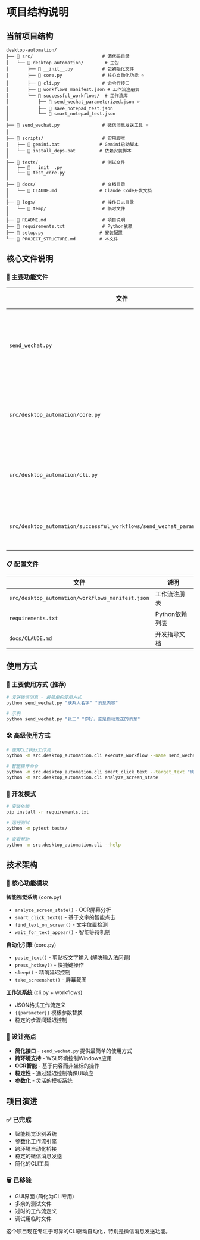 # 项目结构说明

## 当前项目结构

```
desktop-automation/
├── 📁 src/                          # 源代码目录
│   └── 📁 desktop_automation/        # 主包
│       ├── 📄 __init__.py           # 包初始化文件
│       ├── 📄 core.py               # 核心自动化功能 ⭐
│       ├── 📄 cli.py                # 命令行接口
│       ├── 📄 workflows_manifest.json # 工作流注册表
│       └── 📁 successful_workflows/  # 工作流库
│           ├── 📄 send_wechat_parameterized.json ⭐
│           ├── 📄 save_notepad_test.json
│           └── 📄 smart_notepad_test.json
│
├── 📄 send_wechat.py                # 微信消息发送工具 ⭐
│
├── 📁 scripts/                      # 实用脚本
│   ├── 📄 gemini.bat               # Gemini启动脚本
│   └── 📄 install_deps.bat         # 依赖安装脚本
│
├── 📁 tests/                        # 测试文件
│   ├── 📄 __init__.py
│   └── 📄 test_core.py
│
├── 📁 docs/                         # 文档目录
│   └── 📄 CLAUDE.md                # Claude Code开发文档
│
├── 📁 logs/                         # 操作日志目录
│   └── 📁 temp/                     # 临时文件
│
├── 📄 README.md                     # 项目说明
├── 📄 requirements.txt              # Python依赖
├── 📄 setup.py                     # 安装配置
└── 📄 PROJECT_STRUCTURE.md         # 本文件
```

## 核心文件说明

### 🌟 主要功能文件

| 文件 | 说明 | 重要性 |
|------|------|--------|
| `send_wechat.py` | **一键微信消息发送工具** - 核心功能 | ⭐⭐⭐ |
| `src/desktop_automation/core.py` | 核心自动化引擎，智能视觉系统 | ⭐⭐⭐ |
| `src/desktop_automation/cli.py` | 命令行接口，工作流执行器 | ⭐⭐ |
| `src/desktop_automation/successful_workflows/send_wechat_parameterized.json` | 参数化微信工作流定义 | ⭐⭐ |

### 📋 配置文件

| 文件 | 说明 |
|------|------|
| `src/desktop_automation/workflows_manifest.json` | 工作流注册表 |
| `requirements.txt` | Python依赖列表 |
| `docs/CLAUDE.md` | 开发指导文档 |

## 使用方式

### 🚀 主要使用方式 (推荐)

```bash
# 发送微信消息 - 最简单的使用方式
python send_wechat.py "联系人名字" "消息内容"

# 示例
python send_wechat.py "张三" "你好，这是自动发送的消息"
```

### 🛠️ 高级使用方式

```bash
# 使用CLI执行工作流
python -m src.desktop_automation.cli execute_workflow --name send_wechat_parameterized --params '{"contact_name": "张三", "message_content": "消息内容"}'

# 智能操作命令
python -m src.desktop_automation.cli smart_click_text --target_text "确定"
python -m src.desktop_automation.cli analyze_screen_state
```

### 🔧 开发模式

```bash
# 安装依赖
pip install -r requirements.txt

# 运行测试
python -m pytest tests/

# 查看帮助
python -m src.desktop_automation.cli --help
```

## 技术架构

### 🧠 核心功能模块

**智能视觉系统** (core.py)
- `analyze_screen_state()` - OCR屏幕分析
- `smart_click_text()` - 基于文字的智能点击
- `find_text_on_screen()` - 文字位置检测
- `wait_for_text_appear()` - 智能等待机制

**自动化引擎** (core.py)
- `paste_text()` - 剪贴板文字输入 (解决输入法问题)
- `press_hotkey()` - 快捷键操作
- `sleep()` - 精确延迟控制
- `take_screenshot()` - 屏幕截图

**工作流系统** (cli.py + workflows)
- JSON格式工作流定义
- `{{parameter}}` 模板参数替换
- 稳定的步骤间延迟控制

### 🎯 设计亮点

- **简化接口** - `send_wechat.py` 提供最简单的使用方式
- **跨环境支持** - WSL环境控制Windows应用
- **OCR智能** - 基于内容而非坐标的操作
- **稳定性** - 通过延迟控制确保UI响应
- **参数化** - 灵活的模板系统

## 项目演进

### ✅ 已完成
- 智能视觉识别系统
- 参数化工作流引擎  
- 跨环境自动化桥接
- 稳定的微信消息发送
- 简化的CLI工具

### 🗑️ 已移除
- GUI界面 (简化为CLI专用)
- 多余的测试文件
- 过时的工作流定义
- 调试用临时文件

这个项目现在专注于可靠的CLI驱动自动化，特别是微信消息发送功能。